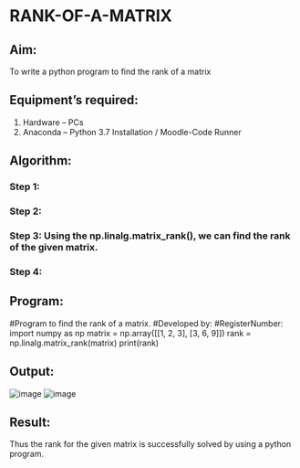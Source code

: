 # RANK-OF-A-MATRIX
## Aim:
To write a python program to find the rank of a matrix
## Equipment’s required:
1. 	Hardware – PCs
2. 	Anaconda – Python 3.7 Installation / Moodle-Code Runner
## Algorithm:
### Step 1: 
### Step 2: 
### Step 3: Using the np.linalg.matrix_rank(), we can find the rank of the given matrix.
### Step 4: 
## Program:
#Program to find the rank of a matrix.
#Developed by: 
#RegisterNumber:
import numpy as np
matrix = np.array([[1, 2, 3], [3, 6, 9]])
rank = np.linalg.matrix_rank(matrix)
print(rank)

## Output:
![image](https://github.com/user-attachments/assets/5dc394fc-fc8d-40ed-955e-29b3296bf162)
![image](https://github.com/user-attachments/assets/5ae134fc-a8e1-4308-ade4-f236b2448036)

## Result:
Thus the rank for the given matrix is successfully solved by  using a python program.

